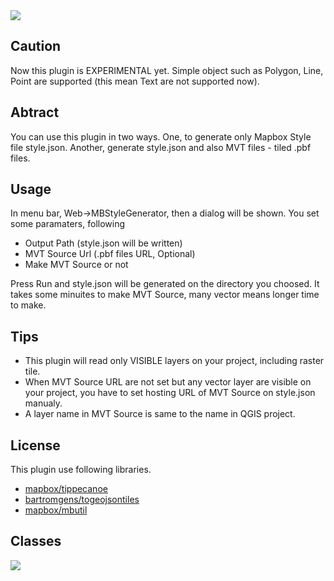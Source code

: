 <img src='sample.png'>

## Caution
Now this plugin is EXPERIMENTAL yet.
Simple object such as Polygon, Line, Point are supported (this mean Text are not supported now).

## Abtract
You can use this plugin in two ways.
One, to generate only Mapbox Style file style.json.
Another, generate style.json and also MVT files - tiled .pbf files.

## Usage
In menu bar, Web->MBStyleGenerator, then a dialog will be shown.
You set some paramaters, following
- Output Path (style.json will be written)
- MVT Source Url (.pbf files URL, Optional)
- Make MVT Source or not

Press Run and style.json will be generated on the directory you choosed.
It takes some minuites to make MVT Source, many vector means longer time to make.

## Tips
- This plugin will read only VISIBLE layers on your project, including raster tile.
- When MVT Source URL are not set but any vector layer are visible on your project, you have to set hosting URL of MVT Source on style.json manualy.
- A layer name in MVT Source is same to the name in QGIS project.

## License
This plugin use following libraries.
- [mapbox/tippecanoe](https://github.com/mapbox/tippecanoe)
- [bartromgens/togeojsontiles](https://github.com/bartromgens/togeojsontiles)
- [mapbox/mbutil](https://github.com/mapbox/mbutil)

## Classes
<img src='https://www.draw.io/?lightbox=1&highlight=0000ff&edit=_blank&layers=1&nav=1&title=Untitled%20Diagram.drawio#R7VptU%2BI6FP41zNz7gR3aQsGPAurq4h3xdffTTqChRNOmplHAX39P2vQ1KAVx8V5hGKbnNDkheZ6cPElbs3re%2FISjYHrOHExrZsOZ16x%2BzTTtdgd%2BpWMRO6zmQexwOXFil5E5rsgLVs6G8j4RB4eFgoIxKkhQdI6Z7%2BOxKPgQ52xWLDZhtNhqgFysOa7GiOreO%2BKIaeztmO3M%2Fx0Td5q0bNiqfx5KCquehFPksFnOZR3VrB5nTMRX3ryHqRy7ZFzuThd3dPBgn5wNw0d00%2F1x%2Fc9tPQ52vE6VtAsc%2B2Lj0C8Pk%2BPvt837n8HF8XDWODkcndVVlcYzok9qvK7EguJz5MO4cNVv6YlvhjPiUeSD1Z0wX1ypOzAUXUSJ68P1GP4j1LS6z5gLAjgcqhuCBeAdTwl1BmjBnmRPQoHGD4nVnTJOXiAsonDLAAfc5kJRyrQLJa5kTXA3wMtxCGUukuExUtcAhUKVGTNKURCSUfSHZREPcZf4XSYE85JA7Ml3sKOsFO%2FIEJw9pAyS9SuCosCTo4HnOUoqkE4w87DgCyii7qZ8UxPOSOxZRl%2FDVr5pjroHyofUjHHT0GlrlzDDkO%2FCGGTNWaXmmhWbA0AKzSEKuPtI4K4cxTDPRbjI9TRzRQxdg62GxtaAs%2FsoaxyCf%2BiGF8ouExfGXuRISvFEvErRMEBj4ruDqEy%2FmXkuVeeli0HdCY3oMSWOg%2F2IPgIJFDNMciZgxBfR6LS68IUx7DW%2BtWot%2BEM9sI3Mhq8szkWP%2BcA0RCJKYaDvDEsKLyHbm9N5NdkWRRDXBTvPrQLK60La1CDVsKMkSjhT4WV5oTwZVwDrAUQyXILktQS6Xzc0tC0dbWsJshSNML1gIRGEyfg8LltCfFegtsxqoHY%2BCNOWhumME4F%2Fe6MI1b%2F%2B3k%2FPikjaG%2BbirUFpa1AOPXrNkR9SJFhlgdDYC4TtCQSjtGKb7YosMQxzE4VQbs%2FqfF6F0Nb4%2BujR34BNrBDkxRfNPXZlmn0WaXCwlwZbB3XX0sDQN5zeKJD9%2Fx%2BqgvwK2Ey52WMUFk6r77OIux%2BF9M6lg6Hv1ryRWARfWP%2BtDWJn1znYsDQQb0EhMH5NKA7P0UP1Q6K9BtyiBrQaG2rAzQ6JKjXX%2FhwS0NCPFChaYB7GEhBm9tANYxIPpD%2Ba8F8zH6Wz%2B78jCg39cGGvCt8N6x%2BUhXVhhGH98QcPnu%2FPh%2FNhw7rHdVMD1cU%2B5jJPEB%2FxRbTafF3dsD6gu1d%2F%2Bk78vBtJgZMY2f3h0U6EQ7NV4elSawlT7I2EQ6vc3Cd%2BumTqh50aRbHvHMqH0pKKFIUhGa%2BGsrjtq0kxJT8aIyD2MaEJOzEdxWkoR9s1WYGdwqPxVzkhs1UepKaqzzFFgjwXH6S%2Fgf%2BFTIxvUM1uFUOE7ImPsaqV4akFSg8c00DNb3aJHzCXXSxWx6o3i7Gs0pEom0xCXAixNXrp51k3p2Cf%2BsHTqw8scxomSjqvLkNypamSJ1NhEymSLqQ5N2Jh6VRirVwVJes4jxpm9VXNfG07nL4Monpby79vUYnAB1shsGG2U56pyPWWpF4j92l%2BAH%2BmRyFueYPLfnCGu6NGZ%2Fhs3Sx5VaNadspRCPDgi58SRxgwZf5Ksw8Y%2FXnBWiTWnIhcNbB%2BJRHhOqskjaTO0hRUPXfFueEN9qjhiOf9Su2kUye3AC1b7hLfOymUbpST%2FVOntIxWzoGlt0LS1zZWJMBtsU8%2FzPtj7Hsnk1YyxN4lQbSTFWNTghysYNrGBAEze8ktLp69KWgd%2FQs%3D'>